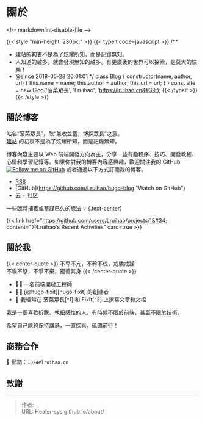 # 關於


&lt;!-- markdownlint-disable-file --&gt;

{{&lt; style &#34;min-height: 230px;&#34; &gt;}}
{{&lt; typeit code=javascript &gt;}}
/**
 * 建站的初衷不是為了炫耀所知，而是記錄無知。
 * 人知道的越多，就會發現無知的越多。有更廣袤的世界可以探索，是莫大的快樂！
 * @since 2018-05-28 20:01:01
 */
class Blog {
  constructor(name, author, url) {
    this.name = name;
    this.author = author;
    this.url = url;
  }
}
const site = new Blog(&#39;菠菜眾長&#39;, &#39;Lruihao&#39;, &#39;https://lruihao.cn&#39;);
{{&lt; /typeit &gt;}}
{{&lt; /style &gt;}}

## 關於博客

站名“菠菜眾長”，取“兼收並蓄，博採眾長”之意。\
[建站](https://lruihao.cn/posts/hello-world/) 的初衷不是為了炫耀所知，而是記錄無知。

博客內容主要以 Web 前端開發方向為主，分享一些有趣程序、技巧、開發教程、心情和學習記錄等。如果你對我的博客內容感興趣，歡迎關注我的 GitHub [![Follow me on GitHub](https://img.shields.io/github/followers/Lruihao.svg?style=social&amp;label=Followers)](https://github.com/Lruihao) 或者通過以下方式訂閱我的博客。

- [RSS](http://lruihao.cn/index.xml)
- [GitHub](https://github.com/Lruihao/hugo-blog &#34;Watch on GitHub&#34;)
- [云 &#43; 社区](https://cloud.tencent.com/developer/column/94521)


一些臨時捕獲或蓄謀已久的想法 💡
{.text-center}

{{&lt; link href=&#34;https://github.com/users/Lruihao/projects/1&#34; content=&#34;@Lruihao&#39;s Recent Activities&#34; card=true &gt;}}

## 關於我

{{&lt; center-quote &gt;}}
不卑不亢，不矜不伐，戒驕戒躁\
不嗔不怒，不爭不棄，獨善其身
{{&lt; /center-quote &gt;}}

- 👨‍💻 一名前端開發工程師
- 👨‍💼 [@hugo-fixit][hugo-fixit] 的創建者
- 📝 我經常在 菠菜眾長[^1] 和 FixIt[^2] 上撰寫文章和文檔

我是一個喜歡折騰、執扭感性的人，有時候不限於前端，甚至不限於技術。

希望自己能夠保持謙遜，一直探索，砥礪前行！

## 商務合作

📮 郵箱：`1024#lruihao.cn`

## 致謝



---

> 作者:   
> URL: Healer-sys.github.io/about/  

